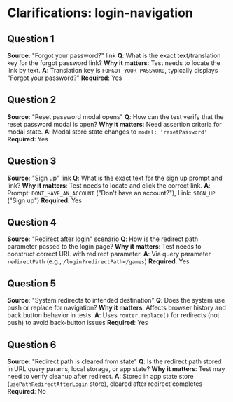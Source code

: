 # Clarifications: login-navigation

## Question 1

**Source**: "Forgot your password?" link
**Q**: What is the exact text/translation key for the forgot password link?
**Why it matters**: Test needs to locate the link by text.
**A**: Translation key is `FORGOT_YOUR_PASSWORD`, typically displays "Forgot your password?"
**Required**: Yes

## Question 2

**Source**: "Reset password modal opens"
**Q**: How can the test verify that the reset password modal is open?
**Why it matters**: Need assertion criteria for modal state.
**A**: Modal store state changes to `modal: 'resetPassword'`
**Required**: Yes

## Question 3

**Source**: "Sign up" link
**Q**: What is the exact text for the sign up prompt and link?
**Why it matters**: Test needs to locate and click the correct link.
**A**: Prompt: `DONT_HAVE_AN_ACCOUNT` ("Don't have an account?"), Link: `SIGN_UP` ("Sign up")
**Required**: Yes

## Question 4

**Source**: "Redirect after login" scenario
**Q**: How is the redirect path parameter passed to the login page?
**Why it matters**: Test needs to construct correct URL with redirect parameter.
**A**: Via query parameter `redirectPath` (e.g., `/login?redirectPath=/games`)
**Required**: Yes

## Question 5

**Source**: "System redirects to intended destination"
**Q**: Does the system use push or replace for navigation?
**Why it matters**: Affects browser history and back button behavior in tests.
**A**: Uses `router.replace()` for redirects (not push) to avoid back-button issues
**Required**: Yes

## Question 6

**Source**: "Redirect path is cleared from state"
**Q**: Is the redirect path stored in URL query params, local storage, or app state?
**Why it matters**: Test may need to verify cleanup after redirect.
**A**: Stored in app state store (`usePathRedirectAfterLogin` store), cleared after redirect completes
**Required**: No
